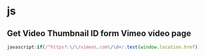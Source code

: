 # js


## Get Video Thumbnail ID form Vimeo video page



```js
javascript:if(/^https?:\/\/vimeo\.com\/\d+/.test(window.location.href)){ var url = document.querySelectorAll('.vp-preview.vp-preview-cover')[0].dataset.thumb; alert('Video Thumbnail ID: '+ /video\/(\d+)/.exec( url )[1]);}else{ alert('OOPS! \nYour are not Vimeo video page') }
```
